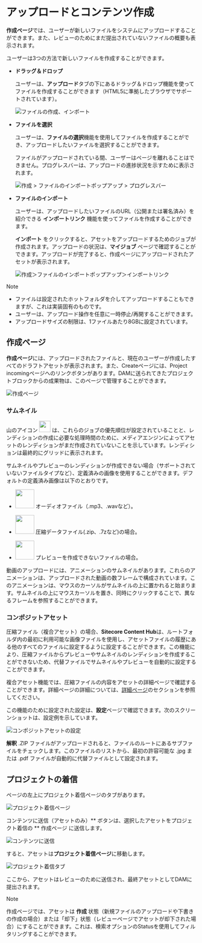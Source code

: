 # アップロードとコンテンツ作成

**作成ページ**では、ユーザーが新しいファイルをシステムにアップロードすることができます。また、レビューのためにまだ提出されていないファイルの概要も表示されます。

ユーザーは3つの方法で新しいファイルを作成することができます。

* **ドラッグ＆ドロップ**

  ユーザーは、**アップロード**タブの下にあるドラッグ＆ドロップ機能を使ってファイルを作成することができます（HTML5に準拠したブラウザでサポートされています）。

  ![ファイルの作成、インポート](../../../images/user-documentation/content-user-manual/create/drag_and_drop.gif)

* **ファイルを選択**

  ユーザーは、**ファイルの選択**機能を使用してファイルを作成することができ、アップロードしたいファイルを選択することができます。

  ファイルがアップロードされている間、ユーザーはページを離れることはできません。プログレスバーは、アップロードの進捗状況を示すために表示されます。

  ![作成 > ファイルのインポートポップアップ > プログレスバー](../../../images/user-documentation/content-user-manual/create/select_files.gif)

* **ファイルのインポート**

  ユーザーは、アップロードしたいファイルのURL（公開または署名済み）を紹介できる **インポートリンク** 機能を使ってファイルを作成することができます。

  **インポート** をクリックすると、アセットをアップロードするためのジョブが作成されます。アップロードの状況は、**マイジョブ** ページで確認することができます。アップロードが完了すると、作成ページにアップロードされたアセットが表示されます。

  ![作成＞ファイルのインポートポップアップ＞インポートリンク](../../../images/user-documentation/content-user-manual/create/import_link.gif)

> [!Note]
> * ファイルは設定されたホットフォルダを介してアップロードすることもできますが、これは実装固有のものです。
> * ユーザーは、アップロード操作を任意に一時停止/再開することができます。
> * アップロードサイズの制限は、1ファイルあたり8GBに設定されています。

## 作成ページ

**作成ページ**には、アップロードされたファイルと、現在のユーザーが作成したすべてのドラフトアセットが表示されます。また、Createページには、Project incomingページへのリンクボタンがあります。DAMに送られてきたプロジェクトブロックからの成果物は、このページで管理することができます。

![作成ページ](../../../images/user-documentation/content-user-manual/create/75_Create_page.png)

### サムネイル

山のアイコン <img src="../../../images/user-documentation/content-user-manual/create/mountain_icon.png" width="30" /> は、これらのジョブの優先順位が設定されていることと、レンディションの作成に必要な処理時間のために、メディアエンジンによってアセットのレンディションがまだ作成されていないことを示しています。レンディションは最終的にグリッドに表示されます。

サムネイルやプレビューのレンディションが作成できない場合（サポートされていないファイルタイプなど）、定義済みの画像を使用することができます。デフォルトの定義済み画像は以下のとおりです。

* <img src="../../../images/user-documentation/content-user-manual/create/creating_editing_uploading_content_thumbnail_audio_preview.png" width="50" /> オーディオファイル（.mp3、.wavなど）。

* <img src="../../../images/user-documentation/content-user-manual/create/creating_editing_uploading_content_thumbnail_archive_preview.png" width="50" /> 圧縮データファイル(.zip、.7zなど)の場合。

* <img src="../../../images/user-documentation/content-user-manual/create/creating_editing_uploading_content_thumbnail_no_image.png" width="50" /> プレビューを作成できないファイルの場合。

動画のアップロードには、アニメーションのサムネイルがあります。これらのアニメーションは、アップロードされた動画の数フレームで構成されています。このアニメーションは、マウスのカーソルがサムネイルの上に置かれると始まります。サムネイルの上にマウスカーソルを置き、同時にクリックすることで、異なるフレームを参照することができます。

### コンポジットアセット

圧縮ファイル（複合アセット）の場合、**Sitecore Content Hub**は、ルートフォルダ内の最初に利用可能な画像ファイルを使用し、アセットファイルの履歴にある他のすべてのファイルに設定するように設定することができます。この機能により、圧縮ファイルからプレビューやサムネイルのレンディションを作成することができないため、代替ファイルでサムネイルやプレビューを自動的に設定することができます。

複合アセット機能では、圧縮ファイルの内容をアセットの詳細ページで確認することができます。詳細ページの詳細については、[詳細ページ](../../content-user-manual/edit/detail-page.md)のセクションを参照してください。

この機能のために設定された設定は、**設定**ページで確認できます。次のスクリーンショットは、設定例を示しています。

![コンポジットアセットの設定](../../../images/user-documentation/content-user-manual/create/80_Composite_assets_settings-updated.png)

**解釈** .ZIP ファイルがアップロードされると、ファイルのルートにあるサブファイルをチェックします。このファイルのリストから、最初の許容可能な .jpg または .pdf ファイルが自動的に代替ファイルとして設定されます。

## プロジェクトの着信

ページの左上にプロジェクト着信ページのタブがあります。

![プロジェクト着信ページ](../../../images/user-documentation/content-user-manual/create/project_incoming_tab.png)

コンテンツに送信（アセットのみ）** ボタンは、選択したアセットをプロジェクト着信の ** 作成ページ に送信します。

![コンテンツに送信](../../../images/user-documentation/content-user-manual/create/send_to_content.png)

すると、アセットは**プロジェクト着信ページ**に移動します。

![プロジェクト着信タブ](../../../images/user-documentation/content-user-manual/create/project_incoming.png)

ここから、アセットはレビューのために送信され、最終アセットとしてDAMに提出されます。

> [!Note] 
> 作成ページでは、アセットは **作成** 状態（新規ファイルのアップロードや下書きの作成の場合）または「却下」状態（レビューページでアセットが却下された場合）にすることができます。これは、検索オプションのStatusを使用してフィルタリングすることができます。
> 
